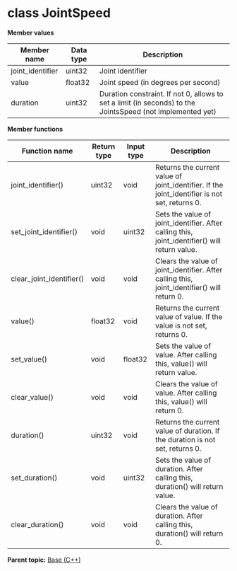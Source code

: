 # class JointSpeed

 **Member values** 

|Member name|Data type|Description|
|-----------|---------|-----------|
|joint\_identifier|uint32|Joint identifier|
|value|float32|Joint speed \(in degrees per second\)|
|duration|uint32|Duration constraint. If not 0, allows to set a limit \(in seconds\) to the JointsSpeed \(not implemented yet\)|

 **Member functions** 

|Function name|Return type|Input type|Description|
|-------------|-----------|----------|-----------|
|joint\_identifier\(\)|uint32|void|Returns the current value of joint\_identifier. If the joint\_identifier is not set, returns 0.|
|set\_joint\_identifier\(\)|void|uint32|Sets the value of joint\_identifier. After calling this, joint\_identifier\(\) will return value.|
|clear\_joint\_identifier\(\)|void|void|Clears the value of joint\_identifier. After calling this, joint\_identifier\(\) will return 0.|
|value\(\)|float32|void|Returns the current value of value. If the value is not set, returns 0.|
|set\_value\(\)|void|float32|Sets the value of value. After calling this, value\(\) will return value.|
|clear\_value\(\)|void|void|Clears the value of value. After calling this, value\(\) will return 0.|
|duration\(\)|uint32|void|Returns the current value of duration. If the duration is not set, returns 0.|
|set\_duration\(\)|void|uint32|Sets the value of duration. After calling this, duration\(\) will return value.|
|clear\_duration\(\)|void|void|Clears the value of duration. After calling this, duration\(\) will return 0.|

**Parent topic:** [Base \(C++\)](../../summary_pages/Base.md)

